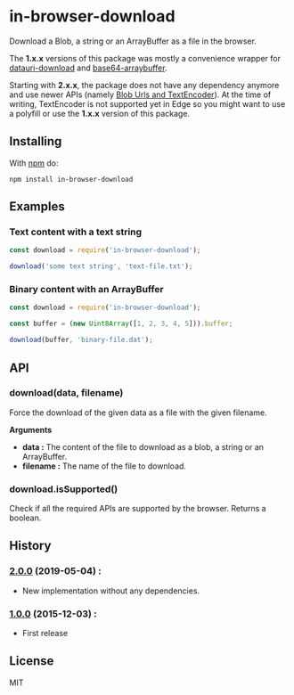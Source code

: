 # in-browser-download

Download a Blob, a string or an ArrayBuffer as a file in the browser.

The **1.x.x** versions of this package was mostly a convenience wrapper for [datauri-download](https://www.npmjs.com/package/datauri-download) and [base64-arraybuffer](https://www.npmjs.com/package/base64-arraybuffer).

Starting with **2.x.x**, the package does not have any dependency anymore and use newer APIs (namely [Blob Urls and TextEncoder](https://caniuse.com/#feat=bloburls,textencoder)). At the time of writing, TextEncoder is not supported yet in Edge so you might want to use a polyfill or use the **1.x.x** version of this package.

## Installing

With [npm](http://npmjs.org) do:

```
npm install in-browser-download
```

## Examples

### Text content with a text string

```js
const download = require('in-browser-download');

download('some text string', 'text-file.txt');
```

### Binary content with an ArrayBuffer

```js
const download = require('in-browser-download');

const buffer = (new Uint8Array([1, 2, 3, 4, 5])).buffer;

download(buffer, 'binary-file.dat');
```

## API

### download(data, filename)

Force the download of the given data as a file with the given filename.

**Arguments**

 * **data :** The content of the file to download as a blob, a string or an ArrayBuffer.
 * **filename :** The name of the file to download.

### download.isSupported()

Check if all the required APIs are supported by the browser. Returns a boolean.

## History

### [2.0.0](https://github.com/kchapelier/in-browser-download/tree/2.0.0) (2019-05-04) :

- New implementation without any dependencies.

### [1.0.0](https://github.com/kchapelier/in-browser-download/tree/1.0.0) (2015-12-03) :

- First release

## License

MIT